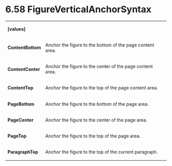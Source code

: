 <html dir="LTR" xmlns:mshelp="http://msdn.microsoft.com/mshelp" xmlns:ddue="http://ddue.schemas.microsoft.com/authoring/2003/5" xmlns:xlink="http://www.w3.org/1999/xlink" xmlns:tool="http://www.microsoft.com/tooltip"><body><input type="hidden" id="userDataCache" class="userDataStyle"><input type="hidden" id="hiddenScrollOffset"><img id="dropDownImage" style="display:none; height:0; width:0;" src="../local/drpdown.gif"><img id="dropDownHoverImage" style="display:none; height:0; width:0;" src="../local/drpdown_orange.gif"><img id="collapseImage" style="display:none; height:0; width:0;" src="../local/collapse.gif"><img id="expandImage" style="display:none; height:0; width:0;" src="../local/exp.gif"><img id="collapseAllImage" style="display:none; height:0; width:0;" src="../local/collall.gif"><img id="expandAllImage" style="display:none; height:0; width:0;" src="../local/expall.gif"><img id="copyImage" style="display:none; height:0; width:0;" src="../local/copycode.gif"><img id="copyHoverImage" style="display:none; height:0; width:0;" src="../local/copycodeHighlight.gif"><div id="header"><h1 class="heading">6.58 FigureVerticalAnchorSyntax</h1></div><div id="mainSection"><div id="mainBody"><div id="allHistory" class="saveHistory" onsave="saveAll()" onload="loadAll()"></div>




<p xmlns:wsd="http://wsdev.schemas.microsoft.com/authoring/2008/2" xmlns:msxsl="urn:schemas-microsoft-com:xslt" xmlns:script="urn:script" xmlns:build="urn:build">
<div id="sectionSection0" class="section" name="collapseableSection"><content xmlns="http://ddue.schemas.microsoft.com/authoring/2003/5" xmlns:wsd="http://wsdev.schemas.microsoft.com/authoring/2008/2" xmlns:msxsl="urn:schemas-microsoft-com:xslt" xmlns:script="urn:script" xmlns:build="urn:build">
				</content></div><div id="sectionSection1" class="section" name="collapseableSection"><content xmlns="http://ddue.schemas.microsoft.com/authoring/2003/5" xmlns:wsd="http://wsdev.schemas.microsoft.com/authoring/2008/2" xmlns:msxsl="urn:schemas-microsoft-com:xslt" xmlns:script="urn:script" xmlns:build="urn:build">
					<p xmlns=""><b></b></p><table class="ProtocolAuthoredTable" xmlns=""><tr>
								<td>
									<p>
										<b>[values]</b>
									</p>
								</td>
								<td>
								</td>
							</tr><tr>
							<td>
								<p>
									<b>ContentBottom</b>
								</p>
							</td>
							<td>
								<p>Anchor the figure to the bottom of the page content area.</p>
							</td>
						</tr><tr>
							<td>
								<p>
									<b>ContentCenter</b>
								</p>
							</td>
							<td>
								<p>Anchor the figure to the center of the page content area.</p>
							</td>
						</tr><tr>
							<td>
								<p>
									<b>ContentTop</b>
								</p>
							</td>
							<td>
								<p>Anchor the figure to the top of the page content area.</p>
							</td>
						</tr><tr>
							<td>
								<p>
									<b>PageBottom</b>
								</p>
							</td>
							<td>
								<p>Anchor the figure to the bottom of the page area.</p>
							</td>
						</tr><tr>
							<td>
								<p>
									<b>PageCenter</b>
								</p>
							</td>
							<td>
								<p>Anchor the figure to the center of the page area.</p>
							</td>
						</tr><tr>
							<td>
								<p>
									<b>PageTop</b>
								</p>
							</td>
							<td>
								<p>Anchor the figure to the top of the page area.</p>
							</td>
						</tr><tr>
							<td>
								<p>
									<b>ParagraphTop</b>
								</p>
							</td>
							<td>
								<p>Anchor the figure to the top of the current paragraph.</p>
							</td>
						</tr></table>
				</content></div><!--[if gte IE 5]>
			<tool:tip element="languageFilterToolTip" avoidmouse="false"/>
		<![endif]--></div><a name="feedback"></a><span></span></div></body></html>